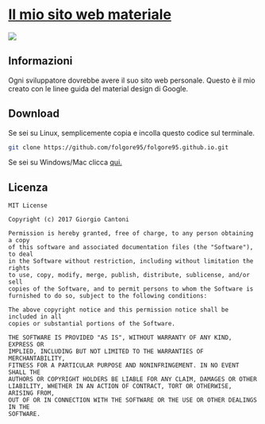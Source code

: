 # [Il mio sito web materiale](https://folgore95.github.io)
<img src="https://github.com/folgore95/folgore95.github.io/it/blob/master/welcome.png"/>

## Informazioni
Ogni sviluppatore dovrebbe avere il suo sito web personale. Questo è il mio creato con le linee guida del material design di Google.
## Download
Se sei su Linux, semplicemente copia e incolla questo codice sul terminale.

```bash
git clone https://github.com/folgore95/folgore95.github.io.git
```

Se sei su Windows/Mac clicca <a href="https://github.com/folgore95/folgore95.github.io/archive/master.zip">qui.</a>

## Licenza

    MIT License

    Copyright (c) 2017 Giorgio Cantoni

    Permission is hereby granted, free of charge, to any person obtaining a copy
    of this software and associated documentation files (the "Software"), to deal
    in the Software without restriction, including without limitation the rights
    to use, copy, modify, merge, publish, distribute, sublicense, and/or sell
    copies of the Software, and to permit persons to whom the Software is
    furnished to do so, subject to the following conditions:

    The above copyright notice and this permission notice shall be included in all
    copies or substantial portions of the Software.

    THE SOFTWARE IS PROVIDED "AS IS", WITHOUT WARRANTY OF ANY KIND, EXPRESS OR
    IMPLIED, INCLUDING BUT NOT LIMITED TO THE WARRANTIES OF MERCHANTABILITY,
    FITNESS FOR A PARTICULAR PURPOSE AND NONINFRINGEMENT. IN NO EVENT SHALL THE
    AUTHORS OR COPYRIGHT HOLDERS BE LIABLE FOR ANY CLAIM, DAMAGES OR OTHER
    LIABILITY, WHETHER IN AN ACTION OF CONTRACT, TORT OR OTHERWISE, ARISING FROM,
    OUT OF OR IN CONNECTION WITH THE SOFTWARE OR THE USE OR OTHER DEALINGS IN THE
    SOFTWARE.

